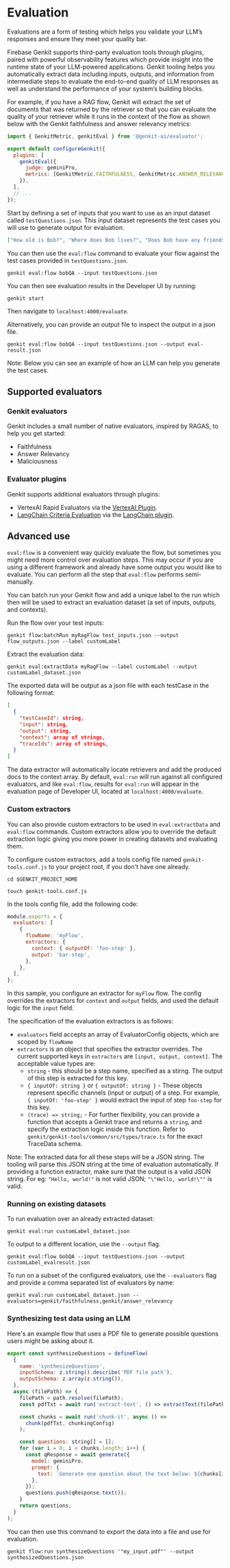 # Evaluation

Evaluations are a form of testing which helps you validate your LLM’s responses and ensure they meet your quality bar.

Firebase Genkit supports third-party evaluation tools through plugins, paired with powerful observability features which provide insight into the runtime state
of your LLM-powered applications. Genkit tooling helps you automatically extract data including inputs, outputs, and information from intermediate steps to evaluate the end-to-end quality of LLM responses as well as understand the performance of your system’s building blocks.

For example, if you have a RAG flow, Genkit will extract the set
of documents that was returned by the retriever so that you can evaluate the
quality of your retriever while it runs in the context of the flow as shown below with the Genkit faithfulness and answer relevancy metrics:

```js
import { GenkitMetric, genkitEval } from '@genkit-ai/evaluator';

export default configureGenkit({
  plugins: [
    genkitEval({
      judge: geminiPro,
      metrics: [GenkitMetric.FAITHFULNESS, GenkitMetric.ANSWER_RELEVANCY],
    }),
  ],
  // ...
});
```

Start by defining a set of inputs that you want to use as an input dataset called `testQuestions.json`. This input dataset represents the test cases you will use to generate output for evaluation.

```json
["How old is Bob?", "Where does Bob lives?", "Does Bob have any friends?"]
```

You can then use the `eval:flow` command to evaluate your flow against the test
cases provided in `testQuestions.json`.

```posix-terminal
genkit eval:flow bobQA --input testQuestions.json
```

You can then see evaluation results in the Developer UI by running:

```posix-terminal
genkit start
```

Then navigate to `localhost:4000/evaluate`.

Alternatively, you can provide an output file to inspect the output in a json file.

```posix-terminal
genkit eval:flow bobQA --input testQuestions.json --output eval-result.json
```

Note: Below you can see an example of how an LLM can help you generate the test
cases.

## Supported evaluators

### Genkit evaluators

Genkit includes a small number of native evaluators, inspired by RAGAS, to help you get started:

- Faithfulness
- Answer Relevancy
- Maliciousness

### Evaluator plugins

Genkit supports additional evaluators through plugins:

- VertexAI Rapid Evaluators via the [VertexAI Plugin](plugins/vertex-ai#evaluation).
- [LangChain Criteria Evaluation](https://python.langchain.com/docs/guides/productionization/evaluation/string/criteria_eval_chain/) via the [LangChain plugin](plugins/langchain.md).

## Advanced use

`eval:flow` is a convenient way quickly evaluate the flow, but sometimes you
might need more control over evaluation steps. This may occur if you are using a different
framework and already have some output you would like to evaluate. You can perform all
the step that `eval:flow` performs semi-manually.

You can batch run your Genkit flow and add a unique label to the run which
then will be used to extract an evaluation dataset (a set of inputs, outputs, and contexts).

Run the flow over your test inputs:

```posix-terminal
genkit flow:batchRun myRagFlow test_inputs.json --output flow_outputs.json --label customLabel
```

Extract the evaluation data:

```posix-terminal
genkit eval:extractData myRagFlow --label customLabel --output customLabel_dataset.json
```

The exported data will be output as a json file with each testCase in the following format:

```json
[
  {
    "testCaseId": string,
    "input": string,
    "output": string,
    "context": array of strings,
    "traceIds": array of strings,
  }
]
```

The data extractor will automatically locate retrievers and add the produced docs to the context array. By default, `eval:run` will run against all configured evaluators, and like `eval:flow`, results for `eval:run` will appear in the evaluation page of Developer UI, located at `localhost:4000/evaluate`.

### Custom extractors

You can also provide custom extractors to be used in `eval:extractData` and `eval:flow` commands. Custom extractors allow you to override the default extraction logic giving you more power in creating datasets and evaluating them.

To configure custom extractors, add a tools config file named `genkit-tools.conf.js` to your project root, if you don't have one already.

```posix-terminal
cd $GENKIT_PROJECT_HOME

touch genkit-tools.conf.js
```

In the tools config file, add the following code:

```js
module.exports = {
  evaluators: [
    {
      flowName: 'myFlow',
      extractors: {
        context: { outputOf: 'foo-step' },
        output: 'bar-step',
      },
    },
  ],
};
```

In this sample, you configure an extractor for `myFlow` flow. The config overrides the extractors for `context` and `output` fields, and used the default logic for the `input` field.

The specification of the evaluation extractors is as follows:

- `evaluators` field accepts an array of EvaluatorConfig objects, which are scoped by `flowName`
- `extractors` is an object that specifies the extractor overrides. The current supported keys in `extractors` are `[input, output, context]`. The acceptable value types are:
  - `string` - this should be a step name, specified as a stirng. The output of this step is extracted for this key.
  - `{ inputOf: string }` or `{ outputOf: string }` - These objects represent specific channels (input or output) of a step. For example, `{ inputOf: 'foo-step' }` would extract the input of step `foo-step` for this key.
  - `(trace) => string;` - For further flexibility, you can provide a function that accepts a Genkit trace and returns a `string`, and specify the extraction logic inside this function. Refer to `genkit/genkit-tools/common/src/types/trace.ts` for the exact TraceData schema.

Note: The extracted data for all these steps will be a JSON string. The tooling will parse this JSON string at the time of evaluation automatically. If providing a function extractor, make sure that the output is a valid JSON string. For eg: `"Hello, world!"` is not valid JSON; `"\"Hello, world!\""` is valid.

### Running on existing datasets

To run evaluation over an already extracted dataset:

```posix-terminal
genkit eval:run customLabel_dataset.json
```

To output to a different location, use the `--output` flag.

```posix-terminal
genkit eval:flow bobQA --input testQuestions.json --output customLabel_evalresult.json
```

To run on a subset of the configured evaluators, use the `--evaluators` flag and provide a comma separated list of evaluators by name:

```posix-terminal
genkit eval:run customLabel_dataset.json --evaluators=genkit/faithfulness,genkit/answer_relevancy
```

### Synthesizing test data using an LLM

Here's an example flow that uses a PDF file to generate possible questions
users might be asking about it.

```js
export const synthesizeQuestions = defineFlow(
  {
    name: 'synthesizeQuestions',
    inputSchema: z.string().describe('PDF file path'),
    outputSchema: z.array(z.string()),
  },
  async (filePath) => {
    filePath = path.resolve(filePath);
    const pdfTxt = await run('extract-text', () => extractText(filePath));

    const chunks = await run('chunk-it', async () =>
      chunk(pdfTxt, chunkingConfig)
    );

    const questions: string[] = [];
    for (var i = 0; i < chunks.length; i++) {
      const qResponse = await generate({
        model: geminiPro,
        prompt: {
          text: `Generate one question about the text below: ${chunks[i]}`,
        },
      });
      questions.push(qResponse.text());
    }
    return questions;
  }
);
```

You can then use this command to export the data into a file and use for
evaluation.

```posix-terminal
genkit flow:run synthesizeQuestions '"my_input.pdf"' --output synthesizedQuestions.json
```
